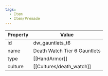 ```yaml
---
tags:
  - Item
  - Item/Premade
---
```


| Property | Value                        |
| -------- | ---------------------------- |
| id       | dw_gauntlets_t6              |
| name     | Death Watch Tier 6 Gauntlets |
| type     | [[HandArmor]]                |
| culture  | [[Cultures/death_watch]]              |


